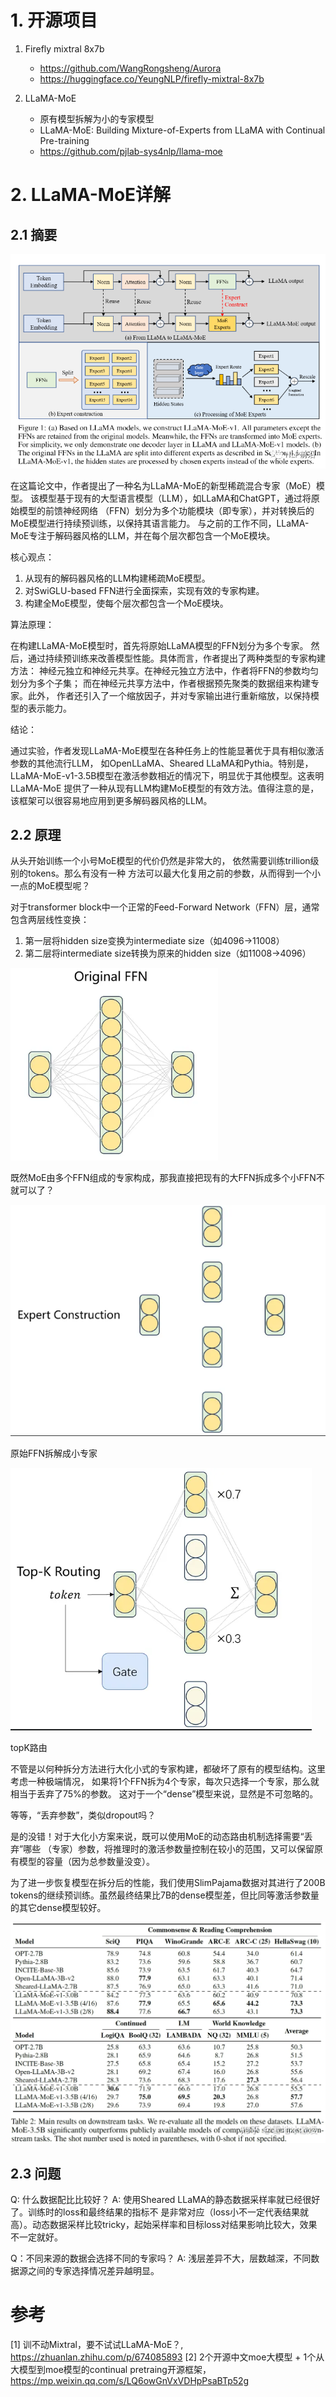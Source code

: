 # 1. 开源项目

1. Firefly mixtral 8x7b
   - https://github.com/WangRongsheng/Aurora
   - https://huggingface.co/YeungNLP/firefly-mixtral-8x7b

2. LLaMA-MoE
   - 原有模型拆解为小的专家模型
   - LLaMA-MoE: Building Mixture-of-Experts from LLaMA with Continual Pre-training
   - https://github.com/pjlab-sys4nlp/llama-moe

# 2. LLaMA-MoE详解

## 2.1 摘要

![](.01_开源代码_images/MOE原理.png)

在这篇论文中，作者提出了一种名为LLaMA-MoE的新型稀疏混合专家（MoE）模型。
该模型基于现有的大型语言模型（LLM），如LLaMA和ChatGPT，通过将原始模型的前馈神经网络
（FFN）划分为多个功能模块（即专家），并对转换后的MoE模型进行持续预训练，以保持其语言能力。
与之前的工作不同，LLaMA-MoE专注于解码器风格的LLM，并在每个层次都包含一个MoE模块。

核心观点：

1. 从现有的解码器风格的LLM构建稀疏MoE模型。
2. 对SwiGLU-based FFN进行全面探索，实现有效的专家构建。
3. 构建全MoE模型，使每个层次都包含一个MoE模块。

算法原理：

在构建LLaMA-MoE模型时，首先将原始LLaMA模型的FFN划分为多个专家。
然后，通过持续预训练来改善模型性能。具体而言，作者提出了两种类型的专家构建方法：
神经元独立和神经元共享。在神经元独立方法中，作者将FFN的参数均匀划分为多个子集；
而在神经元共享方法中，作者根据预先聚类的数据组来构建专家。此外，
作者还引入了一个缩放因子，并对专家输出进行重新缩放，以保持模型的表示能力。

结论：

通过实验，作者发现LLaMA-MoE模型在各种任务上的性能显著优于具有相似激活参数的其他流行LLM，
如OpenLLaMA、Sheared LLaMA和Pythia。特别是，
LLaMA-MoE-v1-3.5B模型在激活参数相近的情况下，明显优于其他模型。这表明LLaMA-MoE
提供了一种从现有LLM构建MoE模型的有效方法。值得注意的是，该框架可以很容易地应用到更多解码器风格的LLM。

## 2.2 原理

从头开始训练一个小号MoE模型的代价仍然是非常大的，
依然需要训练trillion级别的tokens。那么有没有一种
方法可以最大化复用之前的参数，从而得到一个小一点的MoE模型呢？

对于transformer block中一个正常的Feed-Forward Network（FFN）层，通常包含两层线性变换：

1. 第一层将hidden size变换为intermediate size（如4096→11008）
2. 第二层将intermediate size转换为原来的hidden size（如11008→4096）

![](.01_开源代码_images/原始FFN.png)

既然MoE由多个FFN组成的专家构成，那我直接把现有的大FFN拆成多个小FFN不就可以了？

![](.01_开源代码_images/原始FFN拆解成小专家.png)

原始FFN拆解成小专家

![](.01_开源代码_images/topK路由.png)

topK路由

不管是以何种拆分方法进行大化小式的专家构建，都破坏了原有的模型结构。这里考虑一种极端情况，
如果将1个FFN拆为4个专家，每次只选择一个专家，那么就相当于丢弃了75%的参数。
这对于一个“dense”模型来说，显然是不可忽略的。

等等，“丢弃参数”，类似dropout吗？

是的没错！对于大化小方案来说，既可以使用MoE的动态路由机制选择需要“丢弃”哪些
（专家）参数，将推理时的激活参数量控制在较小的范围，又可以保留原有模型的容量（因为总参数量没变）。

为了进一步恢复模型在拆分后的性能，我们使用SlimPajama数据对其进行了200B 
tokens的继续预训练。虽然最终结果比7B的dense模型差，但比同等激活参数量的其它dense模型较好。

![](.01_开源代码_images/性能图.png)

## 2.3 问题

Q: 什么数据配比比较好？
A: 使用Sheared LLaMA的静态数据采样率就已经很好了。训练时的loss和最终结果的指标不
   是非常对应（loss小不一定代表结果就高）。动态数据采样比较tricky，起始采样率和目标loss对结果影响比较大，效果不一定就好。

Q：不同来源的数据会选择不同的专家吗？
A: 浅层差异不大，层数越深，不同数据源之间的专家选择情况差异越明显。

# 参考

[1] 训不动Mixtral，要不试试LLaMA-MoE？, https://zhuanlan.zhihu.com/p/674085893
[2] 2个开源中文moe大模型 + 1个从大模型到moe模型的continual pretraing开源框架，
https://mp.weixin.qq.com/s/LQ6owGnVxVDHpPsaBTp52g
